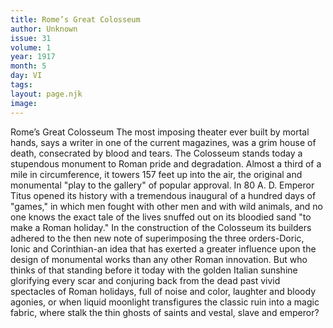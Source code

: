 ```yaml
---
title: Rome’s Great Colosseum
author: Unknown
issue: 31
volume: 1
year: 1917
month: 5
day: VI
tags:
layout: page.njk
image:
---
```

Rome’s Great Colosseum   The most imposing theater ever built by mortal hands, says a writer in one of the current magazines, was a grim house of death, consecrated by blood and tears. The Colosseum stands today a stupendous monument to Roman pride and degradation. Almost a third of a mile in circumference, it towers   157 feet up into the air, the original and monumental "play to the gallery" of popular approval. In 80 A. D. Emperor Titus opened its history with a tremendous inaugural of a hundred days of "games," in which men fought with other men and with wild animals, and no one knows the exact tale of the lives snuffed out on its bloodied sand "to make a Roman holiday."   In the construction of the Colosseum its builders adhered to the then new note of superimposing the three orders-Doric, Ionic and Corinthian-an idea that has exerted a greater influence upon the design of monumental works than any other Roman innovation.   But who thinks of that standing before it today with the golden Italian sunshine glorifying every scar and conjuring back from the dead past vivid spectacles of Roman holidays, full of noise and color, laughter and bloody agonies, or when liquid moonlight transfigures the classic ruin into a magic fabric, where stalk the thin ghosts of saints and vestal, slave and emperor?   

